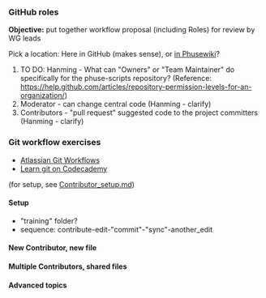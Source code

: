 ### GitHub roles

**Objective:** put together workflow proposal (including Roles) for review by WG leads

Pick a location: Here in GitHub (makes sense), or [in Phusewiki](http://www.phusewiki.org/wiki/index.php?title=WG5_Project_02_GitHub_Exercises)?

1. TO DO: Hanming - What can "Owners" or "Team Maintainer" do specifically for the phuse-scripts repository? (Reference: https://help.github.com/articles/repository-permission-levels-for-an-organization/)
2. Moderator - can change central code (Hanming - clarify)
3. Contributors - "pull request" suggested code to the project committers (Hanming - clarify)


### Git workflow exercises

* [Atlassian Git Workflows](http://www.atlassian.com/git/tutorials/comparing-workflows)
* [Learn git on Codecademy](http://www.codecademy.com/learn/learn-git)

(for setup, see [Contributor_setup.md](http://github.com/phuse-org/phuse-scripts/blob/master/docs/guides/Contributor_Setup.md))

#### Setup
* "training" folder?
* sequence: contribute-edit-"commit"-"sync"-another_edit

#### New Contributor, new file


#### Multiple Contributors, shared files


#### Advanced topics


